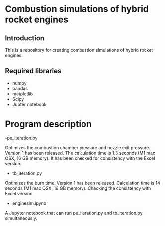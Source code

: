 # Combustion simulations of hybrid rocket engines
## Introduction

This is a repository for creating combustion simulations of hybrid rocket engines.

## Required libraries

- numpy
- pandas
- matplotlib
- Scipy
- Jupter notebook

# Program description

-pe_iteration.py

Optimizes the combustion chamber pressure and nozzle exit pressure. Version 1 has been released. The calculation time is 1.3 seconds (M1 mac OSX, 16 GB memory). It has been checked for consistency with the Excel version.

- tb_iteration.py

Optimizes the burn time. Version 1 has been released. Calculation time is 14 seconds (M1 mac OSX, 16 GB memory). Checking the consistency with Excel version.

- enginesim.ipynb

A Jupyter notebook that can run pe_iteration.py and tb_iteration.py simultaneously.
<!-- ## はじめに
このリポジトリは，ハイブリッドロケットエンジンの燃焼シミュレーション作成用リポジトリです．

## 必要なライブラリ
- numpy
- pandas
- matplotlib
- Scipy
- Jupter notebook

## プログラムの説明
- pe_iteration.py

燃焼室圧およびノズル出口圧を最適化します．
バージョン1をリリースしました．
計算時間は1.3秒です(M1 mac OSX, メモリ16 GB)．
Excel版との整合性を確認済みです．

- tb_iteration.py

燃焼時間を最適化します．
バージョン1をリリースしました．
計算時間は14秒です(M1 mac OSX, メモリ16 GB)．
Excel版との整合性を確認中です．

- enginesim.ipynb

pe_iteration.pyとtb_iteration.pyを同時に実行できるJupyter notebookです． -->